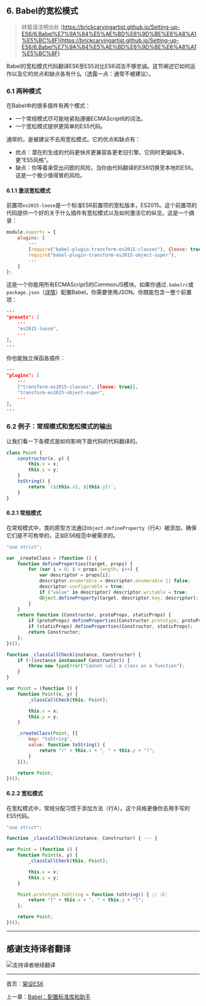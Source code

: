 ## 6. Babel的宽松模式 

> 转载请注明出处 [https://brickcarvingartist.github.io/Setting-up-ES6/6.Babel%E7%9A%84%E5%AE%BD%E6%9D%BE%E6%A8%A1%E5%BC%8F](https://brickcarvingartist.github.io/Setting-up-ES6/6.Babel%E7%9A%84%E5%AE%BD%E6%9D%BE%E6%A8%A1%E5%BC%8F) 

Babel的宽松模式代码翻译ES6至ES5对比ES6词法不够忠诚。这节阐述它如何运作以及它的优点和缺点各有什么（透露一点：通常不被建议）。 

### 6.1 两种模式 

在Babel中的很多插件有两个模式： 

- 一个常规模式尽可能地紧贴遵循ECMAScript6的词法。 
- 一个宽松模式提供更简单的ES5代码。 

通常的，是被建议不去用宽松模式。它的优点和缺点有： 

- 优点：潜在的生成的代码更快并更兼容各更老旧引擎。它同时更偏纯净，更“ES5风格”。 
- 缺点：你等着承受出问题的风险，当你由代码翻译的ES6切换至本地的ES6。这是一个极少值得冒的风险。 

#### 6.1.1 激活宽松模式

前置项`es2015-loose`是一个标准ES6前置项的宽松版本，ES2015。这个前置项的代码提供一个好的关于什么插件有宽松模式以及如何激活它的纵览。这是一个摘录： 

```js
module.exports = {
	plugins: [
		···
		[require("babel-plugin-transform-es2015-classes"), {loose: true}],
		require("babel-plugin-transform-es2015-object-super"),
		···
	]
};
``` 

这是一个你能用所有ECMAScript5的CommonJS模块。如果你通过`.babelrc`或`package.json`（[详情](http://www.2ality.com/2015/11/configuring-babel6.html)）配置Babel，你需要使用JSON。你既能包含一整个前置项： 

```json
···
"presets": [
	···
	"es2015-loose",
	···
],
···
``` 

你也能独立保函各插件： 

```json
···
"plugins": [
	···
	["transform-es2015-classes", {loose: true}],
	"transform-es2015-object-super",
	···
],
···
``` 

### 6.2 例子：常规模式和宽松模式的输出 

让我们看一下各模式是如何影响下面代码的代码翻译的。 

```js
class Point {
	constructor(x, y) {
		this.x = x;
		this.y = y;
	}
	toString() {
		return `(${this.x}, ${this.y})`;
	}
}
``` 

#### 6.2.1 常规模式 

在常规模式中，类的原型方法通过`Object.defineProperty`（行A）被添加，确保它们是不可枚举的，正如ES6规范中被需求的。 

```js 
"use strict";

var _createClass = (function () {
	function defineProperties(target, props) {
		for (var i = 0; i < props.length; i++) {
			var descriptor = props[i];
			descriptor.enumerable = descriptor.enumerable || false;
			descriptor.configurable = true;
			if ("value" in descriptor) descriptor.writable = true;
			Object.defineProperty(target, descriptor.key, descriptor); //（A）
		}
	}
	return function (Constructor, protoProps, staticProps) {
		if (protoProps) defineProperties(Constructor.prototype, protoProps);
		if (staticProps) defineProperties(Constructor, staticProps);
		return Constructor;
	};
})();

function _classCallCheck(instance, Constructor) {
	if (!(instance instanceof Constructor)) {
		throw new TypeError("Cannot call a class as a function");
	}
}

var Point = (function () {
	function Point(x, y) {
		_classCallCheck(this, Point);

		this.x = x;
		this.y = y;
	}

	_createClass(Point, [{
		key: "toString",
		value: function toString() {
			return "(" + this.x + ", " + this.y + ")";
		}
	}]);

	return Point;
})();
``` 

#### 6.2.2 宽松模式 

在宽松模式中，常规分配习惯于添加方法（行A）。这个风格更像你去用手写的ES5代码。 

```js
"use strict";

function _classCallCheck(instance, Constructor) { ··· }

var Point = (function () {
	function Point(x, y) {
		_classCallCheck(this, Point);

		this.x = x;
		this.y = y;
	}

	Point.prototype.toString = function toString() { //（A）
		return "(" + this.x + ", " + this.y + ")";
	};

	return Point;
})();
``` 

---

## 感谢支持译者翻译 

![支持译者继续翻译](http://static.ikindness.cn/donate.png)

---

首页：[架设ES6](https://brickcarvingartist.github.io/Setting-up-ES6) 

上一章：[Babel：配置标准库和助手](https://brickcarvingartist.github.io/Setting-up-ES6/5.Babel%EF%BC%9A%E9%85%8D%E7%BD%AE%E6%A0%87%E5%87%86%E5%BA%93%E5%92%8C%E5%8A%A9%E6%89%8B) 